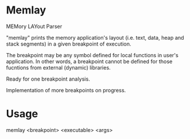# Memlay
MEMory LAYout Parser

"memlay" prints the memory application's layout (i.e. text, data, heap and stack segments) in a given breakpoint of execution.

The breakpoint may be any symbol defined for local functions in user's application. In other words, a breakpoint cannot be defined for those fucntions from external (dynamic) libraries.

Ready for one breakpoint analysis.

Implementation of more breakpoints on progress.

# Usage
memlay \<breakpoint\> \<executable\> \<args\>

